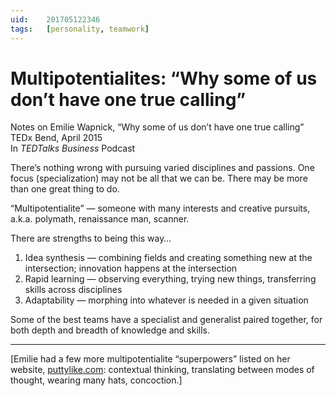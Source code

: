 ```yaml
---
uid:	201705122346
tags:	[personality, teamwork]
---
```


# Multipotentialites: “Why some of us don’t have one true calling”

Notes on Emilie Wapnick, “Why some of us don’t have one true calling”  
TEDx Bend, April 2015  
In *TEDTalks Business* Podcast

There’s nothing wrong with pursuing varied disciplines and passions. One focus (specialization) may not be all that we can be. There may be more than one great thing to do.

“Multipotentialite” — someone with many interests and creative pursuits, a.k.a. polymath, renaissance man, scanner.

There are strengths to being this way…

1. Idea synthesis — combining fields and creating something new at the intersection; innovation happens at the intersection
2.  Rapid learning — observing everything, trying new things, transferring skills across disciplines
3.  Adaptability — morphing into whatever is needed in a given situation

Some of the best teams have a specialist and generalist paired together, for both depth and breadth of knowledge and skills.

---- 

[Emilie had a few more multipotentialite “superpowers” listed on her website, [puttylike.com](http://puttylike.com): contextual thinking, translating between modes of thought, wearing many hats, concoction.]
